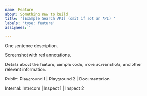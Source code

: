 ```yaml
---
name: Feature
about: Something new to build
title: '[Example Search API] (omit if not an API) '
labels: 'type: feature'
assignees: ''

---
```


One sentence description.

Screenshot with red annotations.

Details about the feature, sample code, more screenshots, and other relevant information.

Public: Playground 1 | Playground 2 | Documentation

Internal: Intercom | Inspect 1 | Inspect 2